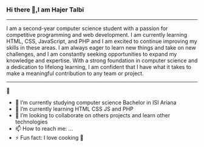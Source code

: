 ### Hi there 👋,I am Hajer Talbi

---
I am a second-year computer science student with a passion for competitive programming and web development. I am currently learning HTML, CSS, JavaScript, and PHP and I am excited to continue improving my skills in these areas. 
I am always eager to learn new things and take on new challenges, and I am constantly seeking opportunities to expand my knowledge and expertise.
With a strong foundation in computer science and a dedication to lifelong learning, I am confident that I have what it takes to make a meaningful contribution to any team or project.

---
:toolbox:

<!--
**Hajer45/Hajer45** is a ✨ _special_ ✨ repository because its `README.md` (this file) appears on your GitHub profile.-->
- 🔭 I’m currently studying computer science Bachelor in ISI Ariana
- 🌱 I’m currently learning HTML CSS JS and PHP 
- 👯 I’m looking to collaborate on others projects and learn other technologies
- 📫 How to reach me: ...
- ⚡ Fun fact: I love cooking :eyes:
